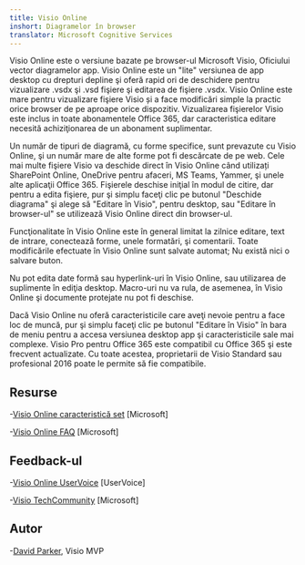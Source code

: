 ```yaml
---
title: Visio Online
inshort: Diagramelor în browser
translator: Microsoft Cognitive Services
---
```



Visio Online este o versiune bazate pe browser-ul Microsoft Visio, Oficiului vector diagramelor app. Visio Online este un "lite" versiunea de app desktop cu drepturi depline şi oferă rapid ori de deschidere pentru vizualizare .vsdx şi .vsd fişiere şi editarea de fişiere .vsdx. Visio Online este mare pentru vizualizare fişiere Visio și a face modificări simple la practic orice browser de pe aproape orice dispozitiv. Vizualizarea fişierelor Visio este inclus in toate abonamentele Office 365, dar caracteristica editare necesită achiziţionarea de un abonament suplimentar.

Un număr de tipuri de diagramă, cu forme specifice, sunt prevazute cu Visio Online, şi un număr mare de alte forme pot fi descărcate de pe web. Cele mai multe fişiere Visio va deschide direct în Visio Online când utilizați SharePoint Online, OneDrive pentru afaceri, MS Teams, Yammer, şi unele alte aplicaţii Office 365. Fişierele deschise iniţial în modul de citire, dar pentru a edita fişiere, pur şi simplu faceţi clic pe butonul "Deschide diagrama" şi alege să "Editare în Visio", pentru desktop, sau "Editare în browser-ul" se utilizează Visio Online direct din browser-ul.

Funcţionalitate în Visio Online este în general limitat la zilnice editare, text de intrare, conectează forme, unele formatări, şi comentarii. Toate modificările efectuate în Visio Online sunt salvate automat; Nu există nici o salvare buton.

Nu pot edita date formă sau hyperlink-uri în Visio Online, sau utilizarea de suplimente în ediţia desktop. Macro-uri nu va rula, de asemenea, în Visio Online şi documente protejate nu pot fi deschise.

Dacă Visio Online nu oferă caracteristicile care aveţi nevoie pentru a face loc de muncă, pur şi simplu faceţi clic pe butonul "Editare în Visio" în bara de meniu pentru a accesa versiunea desktop app şi caracteristicile sale mai complexe. Visio Pro pentru Office 365 este compatibil cu Office 365 şi este frecvent actualizate. Cu toate acestea, proprietarii de Visio Standard sau profesional 2016 poate le permite să fie compatibile.

Resurse
---------

-[Visio Online caracteristică set](https://technet.microsoft.com/library/visio-online-service-descriptoin.aspx)
    \[Microsoft\]

-[Visio Online FAQ](https://support.office.com/en-us/article/Visio-Online-Frequently-Asked-Questions-e6647040-2fca-42ec-9fa5-d16a4e39e0ee?ui=en-US&rs=en-US&ad=US)
    \[Microsoft\]

Feedback-ul
---------

-[Visio Online UserVoice](https://visio.uservoice.com/forums/368199-visio-online)
    \[UserVoice\]

-[Visio TechCommunity](https://techcommunity.microsoft.com/t5/Visio/ct-p/Visio)
    \[Microsoft\]

Autor
---------

-[David Parker](https://www.linkedin.com/in/bvisual/), Visio MVP


